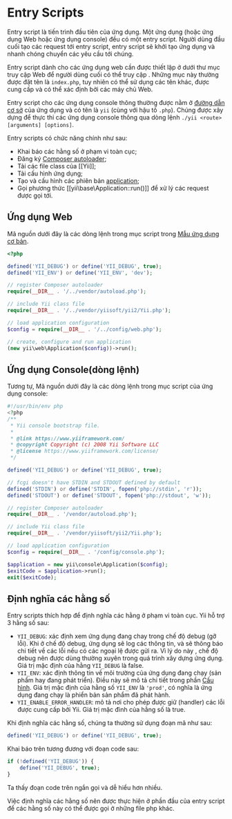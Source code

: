 Entry Scripts
=============

Entry script là tiến trình đầu tiên của ứng dụng. Một ứng dụng (hoặc
ứng dụng Web hoặc ứng dụng console) đều có một entry script. Người dùng đầu cuối tạo các request tới entry script, entry script
sẽ khởi tạo ứng dụng và nhanh chóng chuyển các yêu cầu tới chúng.

Entry script dành cho các ứng dụng web cần được thiết lập ở dưới thư mục truy cập Web để người dùng cuối có thể truy cập
. Những mục này thường được đặt tên là `index.php`, tuy nhiên có thể sử dụng các tên khác,
được cung cấp và có thể xác định bởi các máy chủ Web.

Entry script cho các ứng dụng console thông thường được nằm ở [đường dẫn cơ sở](structure-applications.md)
của ứng dụng và có tên là `yii` (cùng với hậu tố `.php`). Chúng được xây dựng để thực thi các ứng dụng console
thông qua dòng lệnh `./yii <route> [arguments] [options]`.

Entry scripts có chức năng chính như sau:

* Khai báo các hằng số ở phạm vi toàn cục;
* Đăng ký [Composer autoloader](http://getcomposer.org/doc/01-basic-usage.md#autoloading);
* Tải các file class của [[Yii]];
* Tải cấu hình ứng dụng;
* Tạo và cấu hình các phiên bản [application](structure-applications.md);
* Gọi phương thức [[yii\base\Application::run()]] để xử lý các request được gọi tới.


## Ứng dụng Web <span id="web-applications"></span>

Mã nguồn dưới đây là các dòng lệnh trong mục script trong [Mẫu ứng dụng cơ bản](start-installation.md).

```php
<?php

defined('YII_DEBUG') or define('YII_DEBUG', true);
defined('YII_ENV') or define('YII_ENV', 'dev');

// register Composer autoloader
require(__DIR__ . '/../vendor/autoload.php');

// include Yii class file
require(__DIR__ . '/../vendor/yiisoft/yii2/Yii.php');

// load application configuration
$config = require(__DIR__ . '/../config/web.php');

// create, configure and run application
(new yii\web\Application($config))->run();
```


## Ứng dụng Console(dòng lệnh) <span id="console-applications"></span>

Tương tự, Mã nguồn dưới đây là các dòng lệnh trong mục script của ứng dụng console:

```php
#!/usr/bin/env php
<?php
/**
 * Yii console bootstrap file.
 *
 * @link https://www.yiiframework.com/
 * @copyright Copyright (c) 2008 Yii Software LLC
 * @license https://www.yiiframework.com/license/
 */

defined('YII_DEBUG') or define('YII_DEBUG', true);

// fcgi doesn't have STDIN and STDOUT defined by default
defined('STDIN') or define('STDIN', fopen('php://stdin', 'r'));
defined('STDOUT') or define('STDOUT', fopen('php://stdout', 'w'));

// register Composer autoloader
require(__DIR__ . '/vendor/autoload.php');

// include Yii class file
require(__DIR__ . '/vendor/yiisoft/yii2/Yii.php');

// load application configuration
$config = require(__DIR__ . '/config/console.php');

$application = new yii\console\Application($config);
$exitCode = $application->run();
exit($exitCode);
```


## Định nghĩa các hằng số <span id="defining-constants"></span>

Entry scripts thích hợp để định nghĩa các hằng ở phạm vi toàn cục. Yii hỗ trợ 3 hằng số sau:

* `YII_DEBUG`: xác định xem ứng dụng đang chay trong chế độ debug (gỡ lỗi). Khi ở chế độ debug, ứng dụng
  sẽ log các thông tin, và sẽ thông báo chi tiết về các lỗi nếu có các ngoại lệ được gửi ra. Vì lý do này
  , chế độ debug nên được dùng thường xuyên trong quá trình xây dựng ứng dụng. Giá trị mặc định của hằng `YII_DEBUG` là false.
* `YII_ENV`: xác định thông tin về môi trường của ứng dụng đang chạy (sản phẩm hay đang phát triển). Điều này sẽ mô tả chi tiết trong phần
  [Cấu hình](concept-configurations.md#environment-constants). Giá trị mặc định của hằng số `YII_ENV` là `'prod'`, có nghĩa là ứng dụng đang chạy là phiển bản sản phẩm
  đã phát hành.
* `YII_ENABLE_ERROR_HANDLER`: mô tả nơi cho phép được giữ (handler) các lỗi được cung cấp bởi Yii. Giá trị mặc đình của hằng
 số là true.

Khi định nghĩa các hằng số, chúng ta thường sử dụng đoạn mã như sau:

```php
defined('YII_DEBUG') or define('YII_DEBUG', true);
```

Khai báo trên tương đương với đoạn code sau:

```php
if (!defined('YII_DEBUG')) {
    define('YII_DEBUG', true);
}
```

Ta thấy đoạn code trên ngắn gọi và dễ hiểu hơn nhiều.

Việc định nghĩa các hằng số nên được thực hiện ở phần đầu của entry script để các hằng số này có thể được gọi
ở những file php khác.
